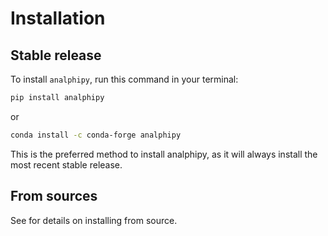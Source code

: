 # Installation

## Stable release

To install `analphipy`, run this command in your terminal:

```bash
pip install analphipy
```

or

```bash
conda install -c conda-forge analphipy
```

This is the preferred method to install analphipy, as it will always install the
most recent stable release.

## From sources

See [](./contributing) for details on installing from source.
